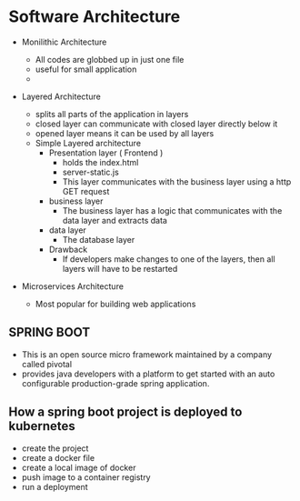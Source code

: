 # Software Architecture

- Monilithic Architecture

  - All codes are globbed up in just one file
  - useful for small application
  -

- Layered Architecture

  - splits all parts of the application in layers
  - closed layer can communicate with closed layer directly below it
  - opened layer means it can be used by all layers
  - Simple Layered architecture
    - Presentation layer ( Frontend )
      - holds the index.html
      - server-static.js
      - This layer communicates with the business layer using a http GET request
    - business layer
      - The business layer has a logic that communicates with the data layer and extracts data
    - data layer
      - The database layer
    - Drawback
      - If developers make changes to one of the layers, then all layers will have to be restarted

- Microservices Architecture
  - Most popular for building web applications

## SPRING BOOT

- This is an open source micro framework maintained by a company called pivotal
- provides java developers with a platform to get started with an auto configurable production-grade spring application.

## How a spring boot project is deployed to kubernetes

- create the project
- create a docker file
- create a local image of docker
- push image to a container registry
- run a deployment
